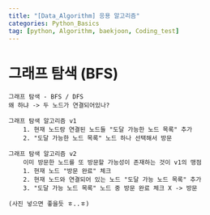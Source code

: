 ```yaml
---
title: "[Data_Algorithm] 응용 알고리즘" 
categories: Python_Basics
tag: [python, Algorithm, baekjoon, Coding_test]
---
```


# 그래프 탐색 (BFS)
    그래프 탐색 - BFS / DFS
    왜 하냐 -> 두 노드가 연결되어있나? 

    그래프 탐색 알고리즘 v1 
        1. 현재 노드랑 연결된 노드들 "도달 가능한 노드 목록" 추가 
        2. "도달 가능한 노드 목록" 노드 하나 선택해서 방문
    
    그래프 탐색 알고리즘 v2 
        이미 방문한 노드를 또 방문할 가능성이 존재하는 것이 v1의 맹점 
        1. 현재 노드 "방문 완료" 체크 
        2. 현재 노드와 연결되어 있는 노드 "도달 가능 노드 목록" 추가 
        3. "도달 가능 노드 목록" 노드 중 방문 완료 체크 X -> 방문 

    (사진 넣으면 좋을듯 ㅎ..ㅎ)